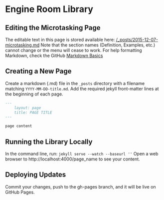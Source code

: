 # Engine Room Library

## Editing the Microtasking Page 

The editable text in this page is stored available here: [/_posts/2015-12-07-microtasking.md](/_posts/2015-12-07-microtasking.md)
Note that the section names (Definition, Examples, etc.) cannot change or the menu will cease to work.
For help formatting Markdown, check the GitHub [Markdown Basics](https://help.github.com/articles/markdown-basics/)

## Creating a New Page

Create a markdown (.md) file in the `_posts` directory with a filename matching `YYYY-MM-DD-title.md`. 
Add the required jekyll front-matter lines at the beginning of each page.

``` markdown
---
    layout: page
    title: PAGE TITLE
---

page content
```

## Running the Library Locally

In the command line, run:
`jekyll serve --watch --baseurl ''`
Open a web browser to http://localhost:4000/page_name to see your content.

## Deploying Updates

Commit your changes, push to the gh-pages branch, and it will be live on GitHub Pages.
